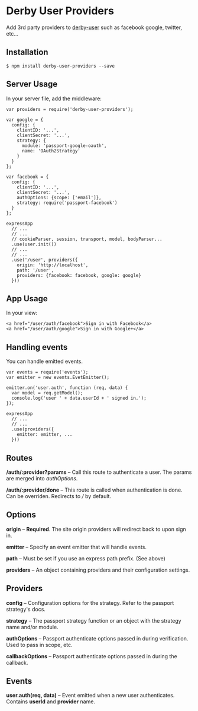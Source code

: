 Derby User Providers
====================

Add 3rd party providers to [derby-user](https://github.com/psirenny/derby-user) such as facebook google, twitter, etc…

Installation
------------

    $ npm install derby-user-providers --save

Server Usage
------------

In your server file, add the middleware:

    var providers = require('derby-user-providers');

    var google = {
      config: {
        clientID: '...',
        clientSecret: '...',
        strategy: {
          module: 'passport-google-oauth',
          name: 'OAuth2Strategy'
        }
      }
    };

    var facebook = {
      config: {
        clientID: '...',
        clientSecret: '...',
        authOptions: {scope: ['email']},
        strategy: require('passport-facebook')
      }
    };

    expressApp
      // ...
      // ...
      // cookieParser, session, transport, model, bodyParser...
      .use(user.init())
      // ...
      // ...
      .use('/user', providers({
        origin: 'http://localhost',
        path: '/user',
        providers: {facebook: facebook, google: google}
      }))

App Usage
---------

In your view:

    <a href="/user/auth/facebook">Sign in with Facebook</a>
    <a href="/user/auth/google">Sign in with Google+</a>

Handling events
---------------

You can handle emitted events.

    var events = require('events');
    var emitter = new events.EvetEmitter();

    emitter.on('user.auth', function (req, data) {
      var model = req.getModel();
      console.log('user ' + data.userId + ' signed in.');
    });

    expressApp
      // ...
      // ...
      .use(providers({
        emitter: emitter, ...
      }))

Routes
------

**/auth/:provider?params** – Call this route to authenticate a user. The params are merged into *authOptions*.

**/auth/:provider/done** – This route is called when authentication is done. Can be overriden. Redirects to */* by default.

Options
-------

**origin** – **Required**. The site origin providers will redirect back to upon sign in.

**emitter** – Specify an event emitter that will handle events.

**path** – Must be set if you use an express path prefix. (See above)

**providers** – An object containing providers and their configuration settings.

Providers
---------

**config** – Configuration options for the strategy. Refer to the passport strategy's docs.

**strategy** – The passport strategy function or an object with the strategy name and/or module.

**authOptions** – Passport authenticate options passed in during verification. Used to pass in scope, etc.

**callbackOptions** – Passport authenticate options passed in during the callback.

Events
------

**user.auth(req, data)** – Event emitted when a new user authenticates. Contains **userId** and **provider** name.
